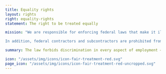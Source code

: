 ```yaml
---
title: Equality rights
layout: rights
right: equality-rights
statement: The right to be treated equally

mission: "We are responsible for enforcing federal laws that make it illegal to discriminate against a job applicant or an employee because of the person’s race, color, religion, sex (including pregnancy), gender identity, sexual orientation, protected veteran status, age (40 or older), disability, genetic information, citizenship, immigration status, or national origin.   

In addition, federal contractors and subcontractors are prohibited from discriminating against applicants or employees because they have inquired about, discussed or disclosed their compensation or that of others, subject to certain limitations."

summary: The law forbids discrimination in every aspect of employment – from hiring and pay to benefits, promotions, and layoffs.

icon: "/assets/img/icons/icon-fair-treatment-red.svg"
page_icon: "/assets/img/icons/icon-fair-treatment-red-uncropped.svg"
---
```


